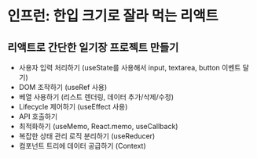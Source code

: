 # 인프런: 한입 크기로 잘라 먹는 리액트 

## 리액트로 간단한 일기장 프로젝트 만들기

- 사용자 입력 처리하기 (useState를 사용해서 input, textarea, button 이벤트 달기)
- DOM 조작하기 (useRef 사용)
- 베열 사용하기 (리스트 렌더링, 데이터 추가/삭제/수정)
- Lifecycle 제어하기 (useEffect 사용)
- API 호출하기
- 최적화하기 (useMemo, React.memo, useCallback)
- 복잡한 상태 관리 로직 분리하기 (useReducer)
- 컴포넌트 트리에 데이터 공급하기 (Context)










